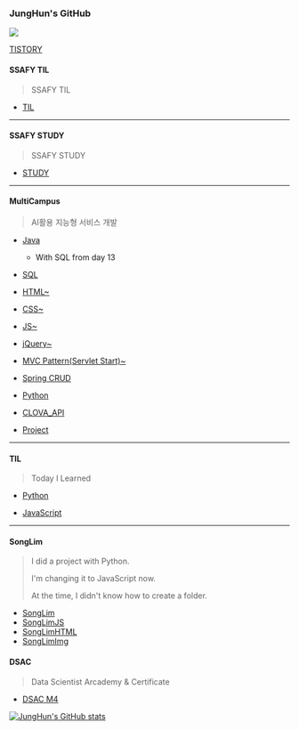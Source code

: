 ### JungHun's GitHub

<a href="https://hits.seeyoufarm.com"><img src="https://hits.seeyoufarm.com/api/count/incr/badge.svg?url=https%3A%2F%2Fgithub.com%2FDoppio1101%2Fhit-counter&count_bg=%238C00FF&title_bg=%235D5D5D&icon=github.svg&icon_color=%23000000&title=hits&edge_flat=false"/></a>

[TISTORY]( coding-friend.tistory.com)


#### SSAFY TIL

> SSAFY TIL

- [TIL](https://github.com/Doppio1101/BAEKJOON_TIL)
------------------------------


#### SSAFY STUDY

> SSAFY STUDY

- [STUDY](https://github.com/tomy9729/TargetIsPlatinum5)
------------------------------


#### MultiCampus

> AI활용 지능형 서비스 개발

- [Java](https://github.com/Doppio1101/mc_JavaStudy)
  - With SQL from day 13

- [SQL](https://github.com/Doppio1101/mc_SQLStudy)


- [HTML~](https://github.com/Doppio1101/mc_JavaStudy/tree/master/web_week4_student/src/main/webapp/chapter_2)


- [CSS~](https://github.com/Doppio1101/mc_JavaStudy/tree/master/web_week4_student/src/main/webapp/chapter_4)


- [JS~](https://github.com/Doppio1101/mc_JavaStudy/tree/master/web_week5_student/src/main/webapp/day19)


- [jQuery~](https://github.com/Doppio1101/mc_JavaStudy/tree/master/web_week5_student/src/main/webapp/day20)


- [MVC Pattern(Servlet Start)~](https://github.com/Doppio1101/mc_JavaStudy/tree/master/web_week5_student/src/main/java/mc/sn/servlet)


- [Spring CRUD](https://github.com/Doppio1101/mc_JavaStudy/tree/master/spring_crud)


- [Python](https://github.com/Doppio1101/mc_Python)


- [CLOVA_API](https://github.com/Doppio1101/Clova_API)


- [Project](https://github.com/Doppio1101/backupMyPart)


------------------------------------------


#### TIL

> Today I Learned

- [Python](https://github.com/Doppio1101/TIL)

- [JavaScript](https://github.com/Doppio1101/TIL)


---------------------


#### SongLim

> I did a project with Python. 
>
> I'm changing it to JavaScript now.
>
> At the time, I didn't know how to create a folder.

- [SongLim](https://github.com/Doppio1101/SongLim) 
- [SongLimJS](https://github.com/Doppio1101/SongLimJS)
- [SongLimHTML](https://github.com/Doppio1101/SongLimHTML)
- [SongLimImg](https://github.com/Doppio1101/SongLim_Reagent)



#### DSAC

> Data Scientist Arcademy & Certificate

- [DSAC M4](https://github.com/Doppio1101/DSAC-M4/tree/master/DSAC%20M4)


[![JungHun's GitHub stats](https://github-readme-stats.vercel.app/api?username=Doppio1101&show_icons=true&theme=synthwave)](https://github.com/Doppio1101)
